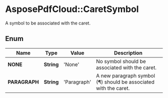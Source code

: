 ﻿# AsposePdfCloud::CaretSymbol
A symbol to be associated with the caret.

## Enum
Name | Type | Value | Description
------------ | ------------- | ------------- | -------------
**NONE** | **String** | 'None' | No symbol should be associated with the caret.
**PARAGRAPH** | **String** | 'Paragraph' | A new paragraph symbol (¶) should be associated with the caret.



